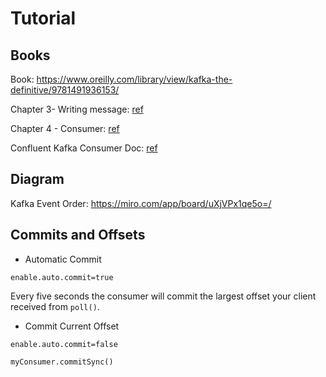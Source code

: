 # Tutorial

## Books

Book: https://www.oreilly.com/library/view/kafka-the-definitive/9781491936153/

Chapter 3- Writing message: [ref](https://www.oreilly.com/library/view/kafka-the-definitive/9781491936153/ch03.html?_gl=1*177fool*_ga*OTA0MTg1Njk2LjE2NzM5MzI3Nzk.*_ga_092EL089CH*MTY3MzkzNzExOC4yLjEuMTY3MzkzNzk5MS42MC4wLjA.#writing_messages_to_kafka)

Chapter 4 - Consumer: [ref](https://www.oreilly.com/library/view/kafka-the-definitive/9781491936153/ch04.html)

Confluent Kafka Consumer Doc: [ref](https://docs.confluent.io/platform/current/clients/consumer.html#ak-consumer)

## Diagram

Kafka Event Order: https://miro.com/app/board/uXjVPx1qe5o=/

## Commits and Offsets

- Automatic Commit

`enable.auto.commit=true`

Every five seconds the consumer will commit the largest offset your client received from `poll()`.

- Commit Current Offset

`enable.auto.commit=false`

`myConsumer.commitSync()`
